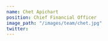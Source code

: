 ```yaml
---
name: Chet Apichart
position: Chief Financial Officer
image_path: "/images/team/chet.jpg"
twitter: 
---
```

